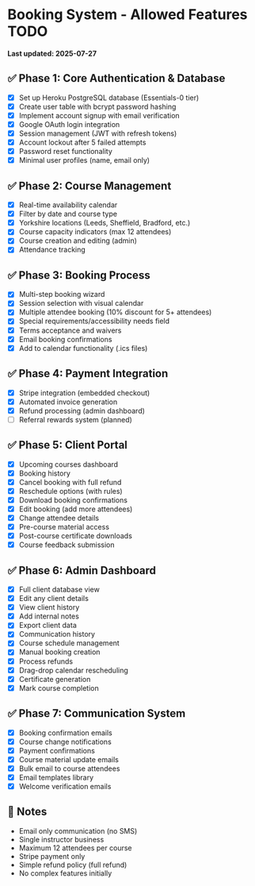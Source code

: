 # Booking System - Allowed Features TODO

**Last updated: 2025-07-27**

## ✅ Phase 1: Core Authentication & Database
- [x] Set up Heroku PostgreSQL database (Essentials-0 tier)
- [x] Create user table with bcrypt password hashing
- [x] Implement account signup with email verification
- [x] Google OAuth login integration
- [x] Session management (JWT with refresh tokens)
- [x] Account lockout after 5 failed attempts
- [x] Password reset functionality
- [x] Minimal user profiles (name, email only)

## ✅ Phase 2: Course Management
- [x] Real-time availability calendar
- [x] Filter by date and course type
- [x] Yorkshire locations (Leeds, Sheffield, Bradford, etc.)
- [x] Course capacity indicators (max 12 attendees)
- [x] Course creation and editing (admin)
- [x] Attendance tracking

## ✅ Phase 3: Booking Process
- [x] Multi-step booking wizard
- [x] Session selection with visual calendar
- [x] Multiple attendee booking (10% discount for 5+ attendees)
- [x] Special requirements/accessibility needs field
- [x] Terms acceptance and waivers
- [x] Email booking confirmations
- [x] Add to calendar functionality (.ics files)

## ✅ Phase 4: Payment Integration
- [x] Stripe integration (embedded checkout)
- [x] Automated invoice generation
- [x] Refund processing (admin dashboard)
- [ ] Referral rewards system (planned)

## ✅ Phase 5: Client Portal
- [x] Upcoming courses dashboard
- [x] Booking history
- [x] Cancel booking with full refund
- [x] Reschedule options (with rules)
- [x] Download booking confirmations
- [x] Edit booking (add more attendees)
- [x] Change attendee details
- [x] Pre-course material access
- [x] Post-course certificate downloads
- [x] Course feedback submission

## ✅ Phase 6: Admin Dashboard
- [x] Full client database view
- [x] Edit any client details
- [x] View client history
- [x] Add internal notes
- [x] Export client data
- [x] Communication history
- [x] Course schedule management
- [x] Manual booking creation
- [x] Process refunds
- [x] Drag-drop calendar rescheduling
- [x] Certificate generation
- [x] Mark course completion

## ✅ Phase 7: Communication System
- [x] Booking confirmation emails
- [x] Course change notifications
- [x] Payment confirmations
- [x] Course material update emails
- [x] Bulk email to course attendees
- [x] Email templates library
- [x] Welcome verification emails

## 📝 Notes
- Email only communication (no SMS)
- Single instructor business
- Maximum 12 attendees per course
- Stripe payment only
- Simple refund policy (full refund)
- No complex features initially